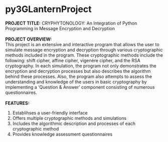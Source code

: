 # py3GLanternProject

<b>PROJECT TITLE:</b> CRYPHYTONOLOGY: An Integration of Python Programming in Message Encryption and Decryption <br><br>
<b>PROJECT OVERVIEW:</b><br>
  This project is an extensive and interactive program that allows the user to simulate message encryption and decryption through various cryptographic methods included in the program. These cryptographic methods include the following: shift cipher, affine cipher, vigenère cipher, and the RSA cryptography. In each simulation, the program not only demonstrates the encryption and decryption processes but also describes the algorithm behind these processes. Also, the program also attempts to assess the understanding and knowledge of the users in basic cryptography by implementing a ‘Question & Answer’ component consisting of numerous questionnaires. <br><br>
<b>FEATURES:</b><br>
1. Establihses a user-friendly interface <br>
2. Offers multiple cryptographic methods and simulations <br>
3. Includes the algorithmic description and processes of each cryptographic method <br>
4. Provides knowledge assessment questionnaires <br>

